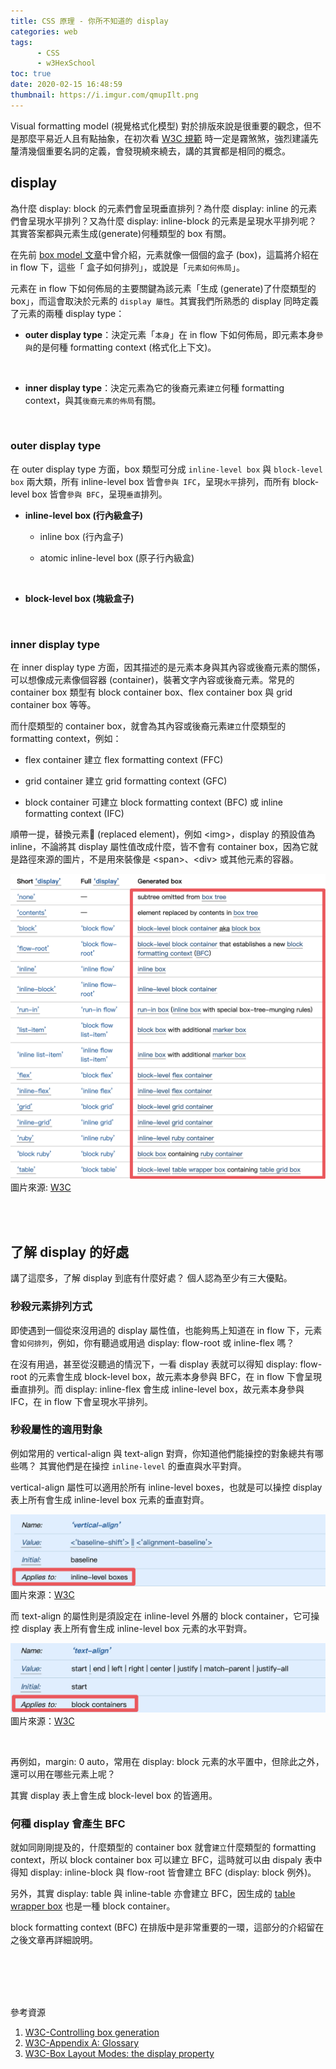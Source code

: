 ```yaml
---
title: CSS 原理 - 你所不知道的 display
categories: web
tags: 
      - CSS
      - w3HexSchool
toc: true
date: 2020-02-15 16:48:59
thumbnail: https://i.imgur.com/qmupIlt.png
---
```


Visual formatting model (視覺格式化模型) 對於排版來說是很重要的觀念，但不是那麼平易近人且有點抽象，在初次看 [W3C 規範](https://www.w3.org/TR/CSS2/visuren.html) 時一定是霧煞煞，強烈建議先釐清幾個重要名詞的定義，會發現繞來繞去，講的其實都是相同的概念。

<!-- more -->

## display

為什麼 display: block 的元素們會呈現垂直排列？為什麼 display: inline 的元素們會呈現水平排列？又為什麼 display: inline-block 的元素是呈現水平排列呢？其實答案都與元素生成(generate)何種類型的 box 有關。 
<br>

在先前 [box model 文章](https://yachen168.github.io/article/box-model.html)中曾介紹，元素就像一個個的盒子 (box)，這篇將介紹在 in flow 下，這些「 盒子如何排列」，或說是「`元素如何佈局`」。

元素在 in flow 下如何佈局的主要關鍵為該元素「生成 (generate)了什麼類型的 box」，而這會取決於元素的 `display 屬性`。其實我們所熟悉的 display 同時定義了元素的兩種 display type：

- <strong>outer display type</strong>：決定元素「`本身`」在 in flow 下如何佈局，即元素本身`參與`的是何種 formatting context (格式化上下文)。
<br>

- <strong>inner display type</strong>：決定元素為它的後裔元素`建立`何種 formatting context，與其`後裔元素的佈局`有關。
<br>

### outer display type

在 outer display type 方面，box 類型可分成 `inline-level box` 與 `block-level box` 兩大類，所有 inline-level box 皆會`參與 IFC`，呈現`水平`排列，而所有 block-level box 皆會`參與 BFC`，呈現`垂直`排列。

- <strong>inline-level box (行內級盒子)</strong>
    * inline box (行內盒子)

    * atomic inline-level box (原子行內級盒)
<br>

- <strong>block-level box (塊級盒子)</strong>
<br>

### inner display type
在 inner display type 方面，因其描述的是元素本身與其內容或後裔元素的關係，可以想像成元素像個容器 (container)，裝著文字內容或後裔元素。常見的 container box 類型有 block container box、flex container box 與 grid container box 等等。

而什麼類型的 container box，就會為其內容或後裔元素`建立`什麼類型的 formatting context，例如：

- flex container 建立 flex formatting context (FFC)

- grid container 建立 grid formatting context (GFC)
- block container 可建立 block formatting context (BFC) 或 inline formatting context (IFC)

順帶一提，替換元素 (replaced element)，例如 \<img>，display 的預設值為 inline，不論將其 display 屬性值改成什麼，皆不會有 container box，因為它就是路徑來源的圖片，不是用來裝像是 \<span>、\<div> 或其他元素的容器。

![](./display/display.png)
圖片來源: [W3C](https://www.w3.org/TR/css-display-3/#the-display-properties)

<br>
<br>

## 了解 display 的好處

講了這麼多，了解 display 到底有什麼好處？
個人認為至少有三大優點。

### 秒殺元素排列方式
即使遇到一個從來沒用過的 display 屬性值，也能夠馬上知道在 in flow 下，元素會`如何排列`，例如，你有聽過或用過 display: flow-root 或 inline-flex 嗎？

在沒有用過，甚至從沒聽過的情況下，一看 display 表就可以得知 display: flow-root 的元素會生成 block-level box，故元素本身參與 BFC，在 in flow 下會呈現垂直排列。而 display: inline-flex 會生成 inline-level box，故元素本身參與 IFC，在 in flow 下會呈現水平排列。
<br>

### 秒殺屬性的適用對象
例如常用的 vertical-align 與 text-align 對齊，你知道他們能操控的對象總共有哪些嗎？
其實他們是在操控 `inline-level` 的垂直與水平對齊。

vertical-align 屬性可以適用於所有 inline-level boxes，也就是可以操控 display 表上所有會生成 inline-level box 元素的垂直對齊。

![](./display/vertical-align.png)
圖片來源：[W3C](https://www.w3.org/TR/css-inline-3/#propdef-vertical-align)

而 text-align 的屬性則是須設定在 inline-level 外層的 block container，它可操控 display 表上所有會生成 inline-level box 元素的水平對齊。

![](./display/text-align.png)
圖片來源：[W3C](https://www.w3.org/TR/css-text-3/#justification)

<br>

再例如，margin: 0 auto，常用在 display: block 元素的水平置中，但除此之外，還可以用在哪些元素上呢？

其實 display 表上會生成 block-level box 的皆適用。
<br>

### 何種 display 會產生 BFC
就如同剛剛提及的，什麼類型的 container box 就會`建立`什麼類型的 formatting context，所以 block container box 可以建立 BFC，這時就可以由 dispaly 表中得知 display: inline-block 與 flow-root 皆會建立 BFC (display: block 例外)。

另外，其實 display: table 與 inline-table 亦會建立 BFC，因生成的 [table wrapper box](https://drafts.csswg.org/css-tables-3/#table-wrapper-box) 也是一種 block container。


block formatting context (BFC) 在排版中是非常重要的一環，這部分的介紹留在之後文章再詳細說明。



<br>
<br>
<br>
<br>


參考資源
1. [W3C-Controlling box generation](https://www.w3.org/TR/CSS22/visuren.html)
2. [W3C-Appendix A: Glossary](https://www.w3.org/TR/css-display-3/#glossary)
3. [W3C-Box Layout Modes: the display property](https://www.w3.org/TR/css-display-3/#the-display-properties)



